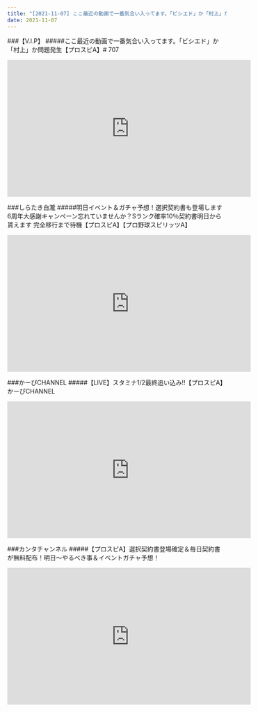 ```yaml
---
title: "[2021-11-07] ここ最近の動画で一番気合い入ってます。「ビシエド」か「村上」か問題発生【プロスピA】# 707 他"
date: 2021-11-07
---
```

###【V.I.P】
#####ここ最近の動画で一番気合い入ってます。「ビシエド」か「村上」か問題発生【プロスピA】# 707
<iframe width="560" height="315" src="https://www.youtube.com/embed/ObWpcM8RJf8" frameborder="0" allow="accelerometer; autoplay; clipboard-write; encrypted-media; gyroscope; picture-in-picture" allowfullscreen></iframe>

###しらたき白瀧
#####明日イベント＆ガチャ予想！選択契約書も登場します 6周年大感謝キャンペーン忘れていませんか？Sランク確率10％契約書明日から貰えます 完全移行まで待機【プロスピA】【プロ野球スピリッツA】
<iframe width="560" height="315" src="https://www.youtube.com/embed/u1qnEVUtp_A" frameborder="0" allow="accelerometer; autoplay; clipboard-write; encrypted-media; gyroscope; picture-in-picture" allowfullscreen></iframe>

###かーぴCHANNEL
#####【LIVE】スタミナ1/2最終追い込み!!【プロスピA】かーぴCHANNEL
<iframe width="560" height="315" src="https://www.youtube.com/embed/_bprkRJw_XM" frameborder="0" allow="accelerometer; autoplay; clipboard-write; encrypted-media; gyroscope; picture-in-picture" allowfullscreen></iframe>

###カンタチャンネル
#####【プロスピA】選択契約書登場確定＆毎日契約書が無料配布！明日～やるべき事＆イベントガチャ予想！
<iframe width="560" height="315" src="https://www.youtube.com/embed/cUhaHWYYi0M" frameborder="0" allow="accelerometer; autoplay; clipboard-write; encrypted-media; gyroscope; picture-in-picture" allowfullscreen></iframe>

